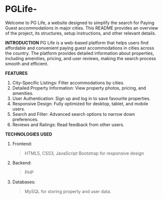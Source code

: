 # PGLife-
Welcome to PG Life, a website designed to simplify the search for Paying Guest accommodations in major cities. This README provides an overview of the project, its structures, setup instructions, and other relevant details.

**INTRODUCTION**
PG Life is a web-based platform that helps users find affordable and convenient paying guest accommodations in cities across the country. The platform provides detailed information about properties, including amenities, pricing, and user reviews, making the search process smooth and efficient.

**FEATURES**
1. City-Specific Listings: Filter accommodations by cities.
2. Detailed Property Information: View property photos, pricing, and amenities.
3. User Authentication: Sign up and log in to save favourite properties.
4. Responsive Design: Fully optimized for desktop, tablet, and mobile users.
5. Search and Filter: Advanced search options to narrow down preferences.
6. Reviews and Ratings: Read feedback from other users.

**TECHNOLOGIES USED**
1. Frontend:
   > HTML5, CSS3, JavaScript
   > Bootstrap for responsive design

2. Backend:
   > PHP

3. Databases:
   > MySQL for storing property and user data.







